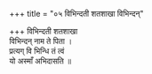 +++
title = "०५ विभिन्दती शतशाखा विभिन्दन्"

+++
विभिन्दती शतशाखा  
विभिन्दन् नाम ते पिता ।  
प्रत्यग् वि भिन्धि तं त्वं  
यो अस्माँ अभिदासति ॥